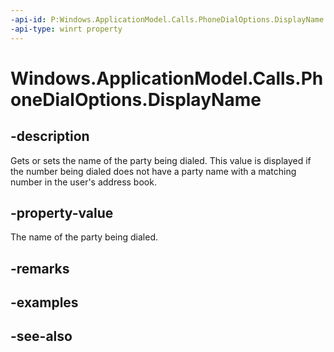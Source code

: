 ```yaml
---
-api-id: P:Windows.ApplicationModel.Calls.PhoneDialOptions.DisplayName
-api-type: winrt property
---
```


<!-- Property syntax
public string DisplayName { get;  set; }
-->

# Windows.ApplicationModel.Calls.PhoneDialOptions.DisplayName

## -description
Gets or sets the name of the party being dialed. This value is displayed if the number being dialed does not have a party name with a matching number in the user's address book.

## -property-value
The name of the party being dialed.

## -remarks

## -examples

## -see-also
